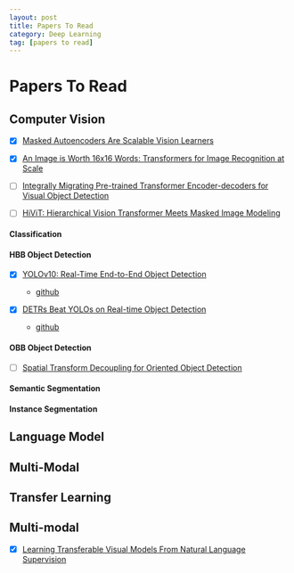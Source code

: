 ```yaml
---
layout: post
title: Papers To Read
category: Deep Learning
tag: [papers to read]
---
```


# Papers To Read

## Computer Vision

- [x] [Masked Autoencoders Are Scalable Vision Learners](https://arxiv.org/abs/2111.06377)

- [x] [An Image is Worth 16x16 Words: Transformers for Image Recognition at Scale](https://arxiv.org/abs/2010.11929)

- [ ] [Integrally Migrating Pre-trained Transformer Encoder-decoders for Visual Object Detection](https://arxiv.org/abs/2205.09613)

- [ ] [HiViT: Hierarchical Vision Transformer Meets Masked Image Modeling](https://arxiv.org/abs/2205.14949)

#### Classification

#### HBB Object Detection

- [x] [YOLOv10: Real-Time End-to-End Object Detection](https://arxiv.org/abs/2405.14458)

    - [github](https://github.com/THU-MIG/yolov10)

- [x] [DETRs Beat YOLOs on Real-time Object Detection](https://arxiv.org/abs/2304.08069)

    - [github](https://github.com/lyuwenyu/RT-DETR)


#### OBB Object Detection

- [ ] [Spatial Transform Decoupling for Oriented Object Detection](https://arxiv.org/html/2308.10561v2)


#### Semantic Segmentation

#### Instance Segmentation


## Language Model


## Multi-Modal

## Transfer Learning


## Multi-modal

-  [x] [Learning Transferable Visual Models From Natural Language Supervision](https://arxiv.org/abs/2103.00020)
